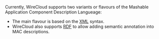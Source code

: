 Currently, WireCloud supports two variants or flavours of the Mashable
Application Component Description Langueage:

- The main flavour is based on the [XML](macdl_xml.md) syntax.
- WireCloud also supports [RDF](macdl_rdf.md) to allow adding semantic
  annotation into MAC descriptions.
